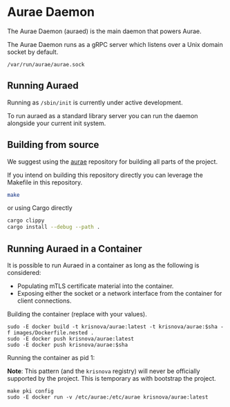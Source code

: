 # Aurae Daemon

The Aurae Daemon (auraed) is the main daemon that powers Aurae. 

The Aurae Daemon runs as a gRPC server which listens over a Unix domain socket by default.

``` 
/var/run/aurae/aurae.sock
```

## Running Auraed 

Running as `/sbin/init` is currently under active development.

To run auraed as a standard library server you can run the daemon alongside your current init system.

## Building from source

We suggest using the [aurae](https://github.com/aurae-runtime/aurae) repository for building all parts of the project.

If you intend on building this repository directly you can leverage the Makefile in this repository.

```bash
make
```

or using Cargo directly

```bash
cargo clippy
cargo install --debug --path .
```


## Running Auraed in a Container 

It is possible to run Auraed in a container as long as the following is considered:

 - Populating mTLS certificate material into the container.
 - Exposing either the socket or a network interface from the container for client connections.

Building the container (replace with your values).

```
sudo -E docker build -t krisnova/aurae:latest -t krisnova/aurae:$sha -f images/Dockerfile.nested .
sudo -E docker push krisnova/aurae:latest
sudo -E docker push krisnova/aurae:$sha
```

Running the container as pid 1:

**Note**: This pattern (and the `krisnova` registry) will never be officially supported by the project. This is temporary as with bootstrap the project.

```
make pki config
sudo -E docker run -v /etc/aurae:/etc/aurae krisnova/aurae:latest
```